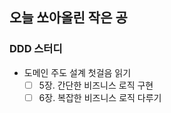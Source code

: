 ## 오늘 쏘아올린 작은 공

### DDD 스터디
- 도메인 주도 설계 첫걸음 읽기
  - [ ] 5장. 간단한 비즈니스 로직 구현
  - [ ] 6장. 복잡한 비즈니스 로직 다루기
